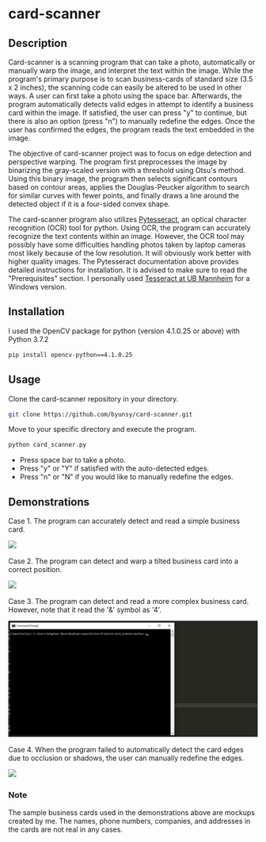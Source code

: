 # card-scanner

## Description

Card-scanner is a scanning program that can take a photo, automatically or manually warp the image, and interpret the text within the image. While the program's primary purpose is to scan business-cards of standard size (3.5 x 2 inches), the scanning code can easily be altered to be used in other ways. A user can first take a photo using the space bar. Afterwards, the program automatically detects valid edges in attempt to identify a business card within the image. If satisfied, the user can press "y" to continue, but there is also an option (press "n") to manually redefine the edges. Once the user has confirmed the edges, the program reads the text embedded in the image.

The objective of card-scanner project was to focus on edge detection and perspective warping. The program first preprocesses the image by binarizing the gray-scaled version with a threshold using Otsu's method. Using this binary image, the program then selects significant contours based on contour areas, applies the Douglas-Peucker algorithm to search for similar curves with fewer points, and finally draws a line around the detected object if it is a four-sided convex shape.

The card-scanner program also utilizes [Pytesseract](https://github.com/madmaze/pytesseract), an optical character recognition (OCR) tool for python. Using OCR, the program can accurately recognize the text contents within an image. However, the OCR tool may possibly have some difficulties handling photos taken by laptop cameras most likely because of the low resolution. It will obviously work better with higher quality images. The Pytesseract documentation above provides detailed instructions for installation. It is advised to make sure to read the "Prerequisites" section. I personally used [Tesseract at UB Mannheim](https://github.com/UB-Mannheim/tesseract/wiki) for a Windows version.

## Installation

I used the OpenCV package for python (version 4.1.0.25 or above) with Python 3.7.2

```bash
pip install opencv-python==4.1.0.25
```

## Usage

Clone the card-scanner repository in your directory.

```bash
git clone https://github.com/byunsy/card-scanner.git
```

Move to your specific directory and execute the program.

```bash
python card_scanner.py
```

- Press space bar to take a photo.
- Press "y" or "Y" if satisfied with the auto-detected edges.
- Press "n" or "N" if you would like to manually redefine the edges.

## Demonstrations

Case 1. The program can accurately detect and read a simple business card.

![](images/card_scanner1.gif)

Case 2. The program can detect and warp a tilted business card into a correct position.

![](images/card_scanner2.gif)

Case 3. The program can detect and read a more complex business card. However, note that it read the '&' symbol as '4'.

![](images/card_scanner3.gif)

Case 4. When the program failed to automatically detect the card edges due to occlusion or shadows, the user can manually redefine the edges.

![](images/card_scanner4.gif)

### Note

The sample business cards used in the demonstrations above are mockups created by me. The names, phone numbers, companies, and addresses in the cards are not real in any cases.
